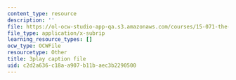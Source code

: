 ```yaml
---
content_type: resource
description: ''
file: https://ol-ocw-studio-app-qa.s3.amazonaws.com/courses/15-071-the-analytics-edge-spring-2017/c2d2a636c18aa907b11baec3b2290500_Vd6yR63nfHY.srt
file_type: application/x-subrip
learning_resource_types: []
ocw_type: OCWFile
resourcetype: Other
title: 3play caption file
uid: c2d2a636-c18a-a907-b11b-aec3b2290500
---
```

